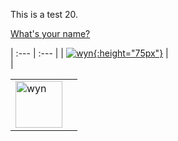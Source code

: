 This is a test 20.

<p> <a id="wyn1" href="https://www.youtube.com/watch?v=Uv1JkBL5728">What's your name?</a>  <span id="wyn1bz"></span> </p>
<script>
document.getElementById("wyn1bz").innerHTML = allmytext["wyn1b"][lang];
</script>


| :--- | :--- |
| [![wyn](https://1blockatatime.github.io/English/images/wyn1.png){:height="75px"}](https://www.youtube.com/watch?v=Uv1JkBL5728) | <a href="https://www.youtube.com/watch?v=Uv1JkBL5728"><script>document.write(allmytext["wyn1b"][lang]);</script></a> <br> <script>document.write(allmytext["wyn1c"][lang])</script> |  

<table border="0" cellpadding="0" cellspacing="0">
  <tbody>
    <tr>
      <td><a href="https://www.youtube.com/watch?v=Uv1JkBL5728"><img src="https://1blockatatime.github.io/English/images/wyn1.png" alt="wyn" height="75px" /></a></td>
      <td><a href="https://www.youtube.com/watch?v=Uv1JkBL5728"><script>document.write(allmytext["wyn1b"][lang]);</script> <br /> <script>document.write(allmytext["wyn1c"][lang])</script></a></td>
    </tr>
  </tbody>
</table>


<a href="https://www.youtube.com/watch?v=Uv1JkBL5728"><script>document.write(allmytext["wyn1b"][lang]);</script></a><script>document.write(allmytext["wyn1c"][lang]);</script>  

<h2> 
<p>
<script>
document.write(allmytext["rainbb"][lang]);
</script>
</p>
</h2>

<!--
var tiago="sefnsaf nn";  
var mytest={en : "this is english", pt : "isto é português"};
document.write(lang);
document.write('<p>' +  mytest["pt"]);
document.write(tiago);
document.write('<p>');
document.write(2+2);
-->
